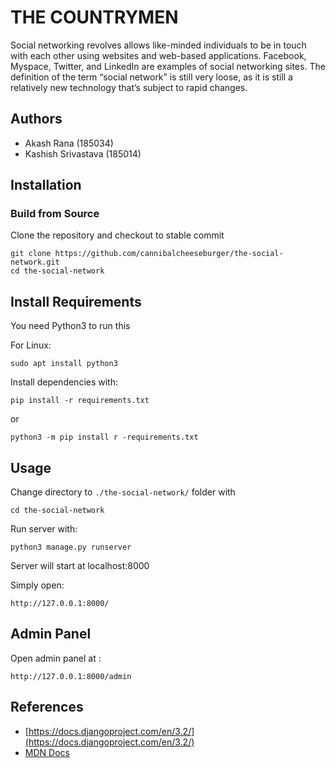 # THE COUNTRYMEN

Social networking revolves allows like-minded individuals to be in touch with each other using websites and web-based applications. Facebook, Myspace, Twitter, and LinkedIn are examples of social networking sites. The definition of the term “social network” is still very loose, as it is still a relatively new technology that’s subject to rapid changes.

## Authors

 - Akash Rana (185034)
 - Kashish Srivastava (185014)

## Installation

### Build from Source

Clone the repository and checkout to stable commit

```
git clone https://github.com/cannibalcheeseburger/the-social-network.git
cd the-social-network
```

## Install Requirements

You need Python3 to run this  

For Linux:
```
sudo apt install python3
```

Install dependencies with:
```
pip install -r requirements.txt
```
or 
```
python3 -m pip install r -requirements.txt
```

## Usage

Change directory to `./the-social-network/` folder with

```
cd the-social-network
```

Run server with:

```
python3 manage.py runserver
```

Server will start at localhost:8000

Simply open:
```
http://127.0.0.1:8000/
```


## Admin Panel
Open admin panel at :
```
http://127.0.0.1:8000/admin
```

## References

- [https://docs.djangoproject.com/en/3.2/](https://docs.djangoproject.com/en/3.2/)
- [MDN Docs](https://developer.mozilla.org/en-US/docs/Learn/Server-side/Django/Introduction)
